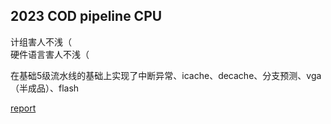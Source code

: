 2023 COD pipeline CPU
---------------

计组害人不浅（    
硬件语言害人不浅（    

在基础5级流水线的基础上实现了中断异常、icache、decache、分支预测、vga（半成品）、flash

[report](file://文档.md)
